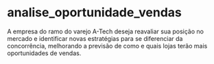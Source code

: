 # analise_oportunidade_vendas
A empresa do ramo do varejo A-Tech deseja reavaliar sua posição no mercado e identificar novas estratégias para se diferenciar da concorrência, melhorando a previsão de como e quais lojas terão mais oportunidades de vendas.
